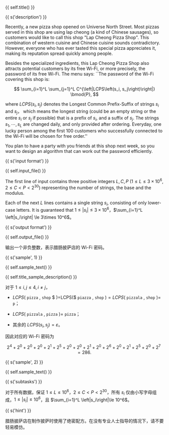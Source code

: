 {{ self.title() }}

{{ s('description') }}

Recently, a new pizza shop opened on Universe North Street. Most pizzas served in this shop are using lap cheong (a kind of Chinese sausages), so customers would like to call this shop "Lap Cheong Pizza Shop". This combination of western cuisine and Chinese cuisine sounds contradictory. However, everyone who has ever tasted this special pizza appreciates it, making its reputation spread quickly among people.

Besides the specialized ingredients, this Lap Cheong Pizza Shop also attracts potential customers by its free Wi-Fi, or more precisely, the password of its free Wi-Fi. The menu says: ``The password of the Wi-Fi covering this shop is:

$$
\sum_{i=1}^L \sum_{j=1}^L C^{\left|LCPS\left(s_i, s_j\right)\right|} \bmod{P},
$$

where $LCPS\left(s_i, s_j\right)$ denotes the Longest Common Prefix-Suffix of strings $s_i$ and $s_j$， which means the longest string (could be an empty string or the entire $s_i$ or $s_j$ if possible) that is a prefix of $s_i$, and a suffix of $s_j$. The strings $s_1, \cdots, s_L$ are changed daily, and only provided after ordering. Everyday, one lucky person among the first 100 customers who successfully connected to the Wi-Fi will be chosen for free order.''

You plan to have a party with you friends at this shop next week, so you want to design an algorithm that can work out the password efficiently.

{{ s('input format') }}

{{ self.input_file() }}

The first line of input contains three positive integers $L, C, P$ ($1\le L\le 3\times 10^6$, $2\le C < P < 2^{30}$) representing the number of strings, the base and the modulus.

Each of the next $L$ lines contains a single string $s_i$, consisting of only lower-case letters. It is guaranteed that $1\le \left|s_i\right| \le 3\times 10^6$，$\sum_{i=1}^L \left|s_i\right| \le 3\times 10^6$。

{{ s('output format') }}

{{ self.output_file() }}

输出一个非负整数，表示腊肠披萨店的 Wi-Fi 密码。

{{ s('sample', 1) }}

{{ self.sample_text() }}

{{ self.title_sample_description() }}

对于 $1\le i,j\le 4, i\ne j$，

- $LCPS($ `pizza` $,$ `shop` $ )=LCPS($ `piazza` $,$ `shop` $)=LCPS($ `pizzala` $,$ `shop` $)=$ `p`；

- $LCPS($ `pizzala` $,$ `pizza` $)=$ `pizza`；

- 其余的 $LCPS\left(s_i, s_j\right)=\varepsilon$。

因此对应的 Wi-Fi 密码为

$$
2^4 + 2^0 + 2^0 + 2^0 + 2^1 + 2^5 + 2^0 + 2^0 + 2^1 + 2^0 + 2^6 + 2^0 + 2^1 + 2^5 + 2^0 + 2^7 = 286.
$$

{{ s('sample', 2) }}

{{ self.sample_text() }}

{{ s('subtasks') }}

对于所有数据，保证 $1\le L\le 10^6$，$2\le C<P<2^{30}$，所有 $s_i$ 仅由小写字母组成，$1\le \left|s_i\right|\le 10^6$，且 $\sum_{i=1}^L \left|s_i\right|\le 10^6$。

{{ s('hint') }}

腊肠披萨店在制作披萨时使用了绝密配方。在没有专业人士指导的情况下，请不要轻易模仿。